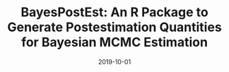 ---
title: "BayesPostEst: An R Package to Generate Postestimation Quantities for Bayesian MCMC Estimation"
collection: publications
permalink: /publication/2019-bayespostest
date: 2019-10-01
venue: 'Journal of Open Source Software'
paperurl: '/files/papers/2018_HSI_FastHyperHMT.pdf'
link: 
slides: 
code: 
github: 
citation: 'F. Macfarlane, P. Murray, S. Marshall and H. White, "A fast hyperspectral hit-or-miss transform with integrated projection-based dimensionality reduction," <i>Hyperspectral Imaging and Applications</i>, 2018.' 
---